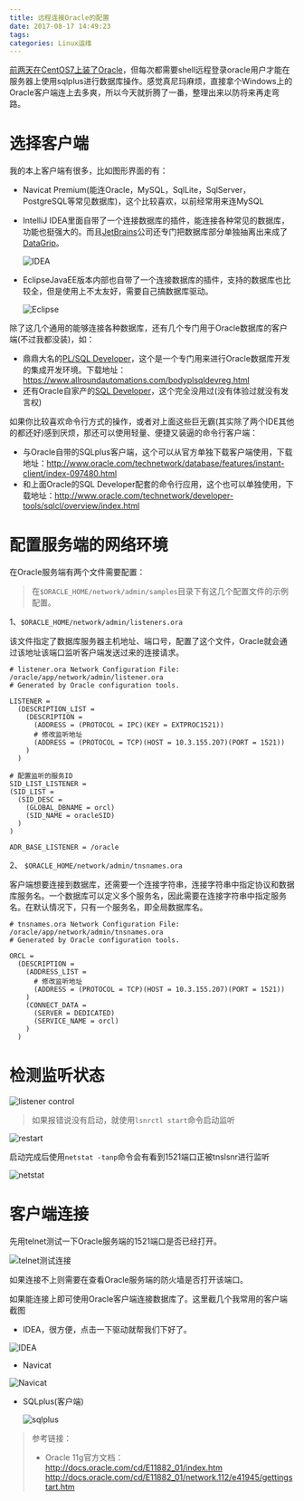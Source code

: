 ```yaml
---
title: 远程连接Oracle的配置
date: 2017-08-17 14:49:23
tags:
categories: Linux运维
---
```


[前两天在CentOS7上装了Oracle](http://blog.csdn.net/holmofy/article/details/77622284)，但每次都需要shell远程登录oracle用户才能在服务器上使用sqlplus进行数据库操作。感觉真尼玛麻烦，直接拿个Windows上的Oracle客户端连上去多爽，所以今天就折腾了一番，整理出来以防将来再走弯路。

# 选择客户端

我的本上客户端有很多，比如图形界面的有：

* Navicat Premium(能连Oracle，MySQL，SqlLite，SqlServer，PostgreSQL等常见数据库)，这个比较喜欢，以前经常用来连MySQL

* IntelliJ IDEA里面自带了一个连接数据库的插件，能连接各种常见的数据库，功能也挺强大的。而且[JetBrains](https://baike.baidu.com/item/JetBrains)公司还专门把数据库部分单独抽离出来成了[DataGrip](https://www.jetbrains.com/datagrip/)。

  ![IDEA](http://img-blog.csdn.net/20170830184043276?watermark/2/text/aHR0cDovL2Jsb2cuY3Nkbi5uZXQvSG9sbW9meQ==/font/5a6L5L2T/fontsize/400/fill/I0JBQkFCMA==/dissolve/70/gravity/SouthEast)

* EclipseJavaEE版本内部也自带了一个连接数据库的插件，支持的数据库也比较全，但是使用上不太友好，需要自己搞数据库驱动。

  ![Eclipse](http://img-blog.csdn.net/20170830184127255?watermark/2/text/aHR0cDovL2Jsb2cuY3Nkbi5uZXQvSG9sbW9meQ==/font/5a6L5L2T/fontsize/400/fill/I0JBQkFCMA==/dissolve/70/gravity/SouthEast)

除了这几个通用的能够连接各种数据库，还有几个专门用于Oracle数据库的客户端(不过我都没装)，如：

* 鼎鼎大名的[PL/SQL Developer](https://www.allroundautomations.com/)，这个是一个专门用来进行Oracle数据库开发的集成开发环境。下载地址：https://www.allroundautomations.com/bodyplsqldevreg.html
* 还有Oracle自家产的[SQL Developer](http://www.oracle.com/technetwork/developer-tools/sql-developer/downloads/index.html)，这个完全没用过(没有体验过就没有发言权)

如果你比较喜欢命令行方式的操作，或者对上面这些巨无霸(其实除了两个IDE其他的都还好)感到厌烦，那还可以使用轻量、便捷又装逼的命令行客户端：

* 与Oracle自带的SQLplus客户端，这个可以从官方单独下载客户端使用，下载地址：http://www.oracle.com/technetwork/database/features/instant-client/index-097480.html
* 和上面Oracle的SQL Developer配套的命令行应用，这个也可以单独使用，下载地址：http://www.oracle.com/technetwork/developer-tools/sqlcl/overview/index.html

# 配置服务端的网络环境

在Oracle服务端有两个文件需要配置：

> 在`$ORACLE_HOME/network/admin/samples`目录下有这几个配置文件的示例配置。

1、`$ORACLE_HOME/network/admin/listeners.ora`

该文件指定了数据库服务器主机地址、端口号，配置了这个文件，Oracle就会通过该地址该端口监听客户端发送过来的连接请求。

```shell
# listener.ora Network Configuration File: /oracle/app/network/admin/listener.ora
# Generated by Oracle configuration tools.

LISTENER =
  (DESCRIPTION_LIST =
    (DESCRIPTION =
      (ADDRESS = (PROTOCOL = IPC)(KEY = EXTPROC1521))
      # 修改监听地址
      (ADDRESS = (PROTOCOL = TCP)(HOST = 10.3.155.207)(PORT = 1521))
    )
  )

# 配置监听的服务ID
SID_LIST_LISTENER =
(SID_LIST =
  (SID_DESC =
    (GLOBAL_DBNAME = orcl)
    (SID_NAME = oracleSID)
  )
)

ADR_BASE_LISTENER = /oracle
```

2、 `$ORACLE_HOME/network/admin/tnsnames.ora`

客户端想要连接到数据库，还需要一个连接字符串，连接字符串中指定协议和数据库服务名。一个数据库可以定义多个服务名，因此需要在连接字符串中指定服务名。在默认情况下，只有一个服务名，即全局数据库名。

```shell
# tnsnames.ora Network Configuration File: /oracle/app/network/admin/tnsnames.ora
# Generated by Oracle configuration tools.

ORCL =
  (DESCRIPTION =
    (ADDRESS_LIST =
      # 修改监听地址
      (ADDRESS = (PROTOCOL = TCP)(HOST = 10.3.155.207)(PORT = 1521))
    )
    (CONNECT_DATA =
      (SERVER = DEDICATED)
      (SERVICE_NAME = orcl)
    )
  )
```

# 检测监听状态

![listener control](http://img-blog.csdn.net/20170830184324364?watermark/2/text/aHR0cDovL2Jsb2cuY3Nkbi5uZXQvSG9sbW9meQ==/font/5a6L5L2T/fontsize/400/fill/I0JBQkFCMA==/dissolve/70/gravity/SouthEast)

> 如果报错说没有启动，就使用`lsnrctl start`命令启动监听

![restart](http://img-blog.csdn.net/20170830184604633?watermark/2/text/aHR0cDovL2Jsb2cuY3Nkbi5uZXQvSG9sbW9meQ==/font/5a6L5L2T/fontsize/400/fill/I0JBQkFCMA==/dissolve/70/gravity/SouthEast)

启动完成后使用`netstat -tanp`命令会有看到1521端口正被tnslsnr进行监听

![netstat](http://img-blog.csdn.net/20170830184639500?watermark/2/text/aHR0cDovL2Jsb2cuY3Nkbi5uZXQvSG9sbW9meQ==/font/5a6L5L2T/fontsize/400/fill/I0JBQkFCMA==/dissolve/70/gravity/SouthEast)

# 客户端连接

先用telnet测试一下Oracle服务端的1521端口是否已经打开。

![telnet测试连接](http://img-blog.csdn.net/20170830184810481?watermark/2/text/aHR0cDovL2Jsb2cuY3Nkbi5uZXQvSG9sbW9meQ==/font/5a6L5L2T/fontsize/400/fill/I0JBQkFCMA==/dissolve/70/gravity/SouthEast)

如果连接不上则需要在查看Oracle服务端的防火墙是否打开该端口。

如果能连接上即可使用Oracle客户端连接数据库了。这里截几个我常用的客户端截图

* IDEA，很方便，点击一下驱动就帮我们下好了。

![IDEA](http://img-blog.csdn.net/20170830184840319?watermark/2/text/aHR0cDovL2Jsb2cuY3Nkbi5uZXQvSG9sbW9meQ==/font/5a6L5L2T/fontsize/400/fill/I0JBQkFCMA==/dissolve/70/gravity/SouthEast)

* Navicat

![Navicat](http://img-blog.csdn.net/20170830184924847?watermark/2/text/aHR0cDovL2Jsb2cuY3Nkbi5uZXQvSG9sbW9meQ==/font/5a6L5L2T/fontsize/400/fill/I0JBQkFCMA==/dissolve/70/gravity/SouthEast)

* SQLplus(客户端)

  ![sqlplus](http://img-blog.csdn.net/20170830184950767?watermark/2/text/aHR0cDovL2Jsb2cuY3Nkbi5uZXQvSG9sbW9meQ==/font/5a6L5L2T/fontsize/400/fill/I0JBQkFCMA==/dissolve/70/gravity/SouthEast)

> 参考链接：
>
> * Oracle 11g官方文档：
>   http://docs.oracle.com/cd/E11882_01/index.htm
>   http://docs.oracle.com/cd/E11882_01/network.112/e41945/gettingstart.htm
